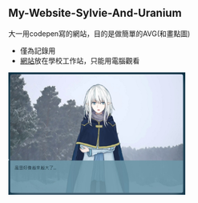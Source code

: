 ## My-Website-Sylvie-And-Uranium

大一用codepen寫的網站，目的是做簡單的AVG(和畫點圖)
- 僅為記錄用
- [網站](https://www2.cs.ccu.edu.tw/~hsm107u/index.html)放在學校工作站，只能用電腦觀看  

<img src="https://raw.githubusercontent.com/Charl0tte19/My-Website-Sylvie-And-Uranium/master/AVG.jpg" width="70%" height="70%">
